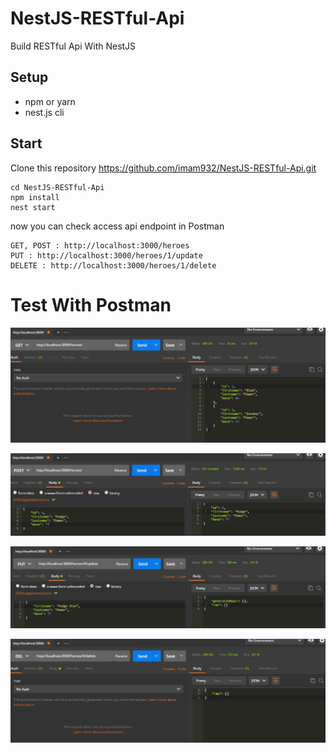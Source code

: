# NestJS-RESTful-Api
Build RESTful Api With NestJS

## Setup
- npm or yarn
- nest.js cli

## Start
Clone this repository https://github.com/imam932/NestJS-RESTful-Api.git
```
cd NestJS-RESTful-Api
npm install
nest start
```
now you can check access api endpoint in Postman
```
GET, POST : http://localhost:3000/heroes
PUT : http://localhost:3000/heroes/1/update
DELETE : http://localhost:3000/heroes/1/delete
```

# Test With Postman
![Image Api with NestJS](https://github.com/imam932/NestJS-RESTful-Api/blob/master/img/get.jpg)

![Image Api with NestJS](https://github.com/imam932/NestJS-RESTful-Api/blob/master/img/post.jpg)

![Image Api with NestJS](https://github.com/imam932/NestJS-RESTful-Api/blob/master/img/update.jpg)

![Image Api with NestJS](https://github.com/imam932/NestJS-RESTful-Api/blob/master/img/delete.jpg)